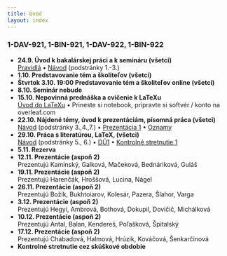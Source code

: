 ```yaml
---
title: Úvod
layout: index
---
```


### 1-DAV-921, 1-BIN-921, 1-DAV-922, 1-BIN-922


* **24.9. Úvod k bakalárskej práci a k semináru (všetci)**<br>
[Pravidlá](./Pravidlá_ZS.md)  • [Návod](./Návod.md) (podstránky 1.-3.)
* **1.10. Predstavovanie tém a školiteľov (všetci)**
* **Štvrtok 3.10. 19:00 Predstavovanie tém a školiteľov online (všetci)**<br>
* **8.10. Seminár nebude**
* **15.10. Nepovinná prednáška a cvičenie k LaTeXu**<br>
[Úvod do LaTeXu](./Úvod_do_LaTeXu.md) • Prineste si notebook, pripravte si softvér / konto na overleaf.com
* **22.10. Nájdené témy, úvod k prezentáciám, písomná práca (všetci)**<br>
[Návod](./Návod.md) (podstránky 3.,4.,7.) • [Prezentácia 1](./Prezentácia_1.md)  • [Oznamy](Oznamy_október.md)
* **29.10. Práca s literatúrou, LaTeX, (všetci)**<br>
[Návod](./Návod.md) (podstránky 5., 6.) •  [DÚ1](./DÚ1.md) • [Kontrolné stretnutie 1](./Kontrolné_stretnutie_1.md)
* **5.11. Rezerva**
* **12.11. Prezentácie (aspoň 2)**<br>
Prezentujú Kaminský, Galková, Mačeková, Bednáriková, Guláš
* **19.11. Prezentácie (aspoň 2)**<br>
Prezentujú Harenčák, Hroššová, Lucina, Nágel
* **26.11. Prezentácie (aspoň 2)**<br>
Prezentujú Božík, Bukhtoiarov, Kolesár, Pazera, Šlahor, Varga
* **3.12. Prezentácie (aspoň 2)**<br>
Prezentujú Hegyi, Ambrová, Bothová, Dokupil, Dovičič, Michálková
* **10.12. Prezentácie (aspoň 2)**<br>
Prezentujú Antal, Balan, Kendereš, Poľašková, Špitalský
* **17.12. Prezentácie (aspoň 2)**<br>
Prezentujú Chabadová, Halmová, Hrúzik, Kováčová, Šenkarčinová
* **Kontrolné stretnutie cez skúškové obdobie**




